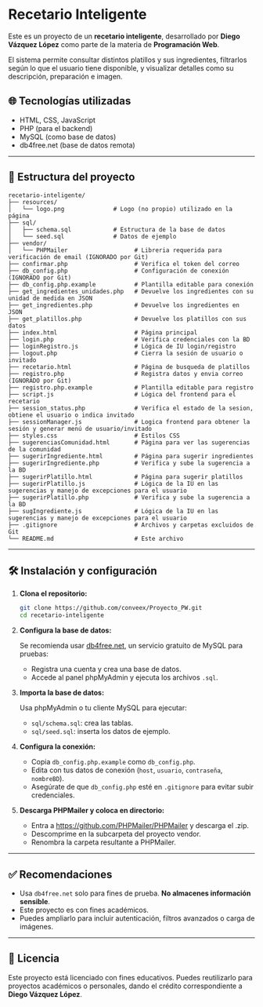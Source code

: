# Recetario Inteligente

Este es un proyecto de un **recetario inteligente**, desarrollado por **Diego Vázquez López** como parte de la materia de **Programación Web**.

El sistema permite consultar distintos platillos y sus ingredientes, filtrarlos según lo que el usuario tiene disponible, y visualizar detalles como su descripción, preparación e imagen.

## 🌐 Tecnologías utilizadas

- HTML, CSS, JavaScript
- PHP (para el backend)
- MySQL (como base de datos)
- db4free.net (base de datos remota)

---

## 📂 Estructura del proyecto

```plaintext
recetario-inteligente/
├── resources/
│   └── logo.png              # Logo (no propio) utilizado en la página
├── sql/
│   ├── schema.sql            # Estructura de la base de datos
│   └── seed.sql              # Datos de ejemplo
├── vendor/
│   └── PHPMailer                   # Libreria requerida para verificación de email (IGNORADO por Git)
├── confirmar.php                   # Verifica el token del correo
├── db_config.php                   # Configuración de conexión (IGNORADO por Git)
├── db_config.php.example           # Plantilla editable para conexión
├── get_ingredientes_unidades.php   # Devuelve los ingredientes con su unidad de medida en JSON
├── get_ingredientes.php            # Devuelve los ingredientes en JSON
├── get_platillos.php               # Devuelve los platillos con sus datos
├── index.html                      # Página principal
├── login.php                       # Verifica credenciales con la BD
├── loginRegistro.js                # Lógica de IU login/registro
├── logout.php                      # Cierra la sesión de usuario o invitado
├── recetario.html                  # Página de busqueda de platillos
├── registro.php                    # Registra datos y envia correo (IGNORADO por Git)
├── registro.php.example            # Plantilla editable para registro
├── script.js                       # Lógica del frontend para el recetario
├── session_status.php              # Verifica el estado de la sesion, obtiene el usuario o indica invitado
├── sessionManager.js               # Logica frontend para obtener la sesión y generar menú de usuario/invitado
├── styles.css                      # Estilos CSS
├── sugerenciasComunidad.html       # Página para ver las sugerencias de la comunidad 
├── sugerirIngrediente.html         # Página para sugerir ingredientes
├── sugerirIngrediente.php          # Verifica y sube la sugerencia a la BD
├── sugerirPlatillo.html            # Página para sugerir platillos
├── sugerirPlatillo.js              # Lógica de la IU en las sugerencias y manejo de excepciones para el usuario
├── sugerirPlatillo.php             # Verifica y sube la sugerencia a la BD
├── sugIngrediente.js               # Lógica de la IU en las sugerencias y manejo de excepciones para el usuario
├── .gitignore                      # Archivos y carpetas excluidos de Git
└── README.md                       # Este archivo
```

---

## 🛠️ Instalación y configuración

1. **Clona el repositorio:**

   ```bash
   git clone https://github.com/conveex/Proyecto_PW.git
   cd recetario-inteligente
   ```

2. **Configura la base de datos:**

   Se recomienda usar [db4free.net](https://www.db4free.net/), un servicio gratuito de MySQL para pruebas:

   - Registra una cuenta y crea una base de datos.
   - Accede al panel phpMyAdmin y ejecuta los archivos `.sql`.

3. **Importa la base de datos:**

   Usa phpMyAdmin o tu cliente MySQL para ejecutar:

   - `sql/schema.sql`: crea las tablas.
   - `sql/seed.sql`: inserta los datos de ejemplo.

4. **Configura la conexión:**

   - Copia `db_config.php.example` como `db_config.php`.
   - Edita con tus datos de conexión (`host`, `usuario`, `contraseña`, `nombreBD`).
   - Asegúrate de que `db_config.php` esté en `.gitignore` para evitar subir credenciales.

5. **Descarga PHPMailer y coloca en directorio:**

   - Entra a https://github.com/PHPMailer/PHPMailer y descarga el .zip.
   - Descomprime en la subcarpeta del proyecto vendor.
   - Renombra la carpeta resultante a PHPMailer.

---

## ✅ Recomendaciones

- Usa `db4free.net` solo para fines de prueba. **No almacenes información sensible**.
- Este proyecto es con fines académicos. 
- Puedes ampliarlo para incluir autenticación, filtros avanzados o carga de imágenes.

---

## 📄 Licencia

Este proyecto está licenciado con fines educativos. Puedes reutilizarlo para proyectos académicos o personales, dando el crédito correspondiente a **Diego Vázquez López**.
